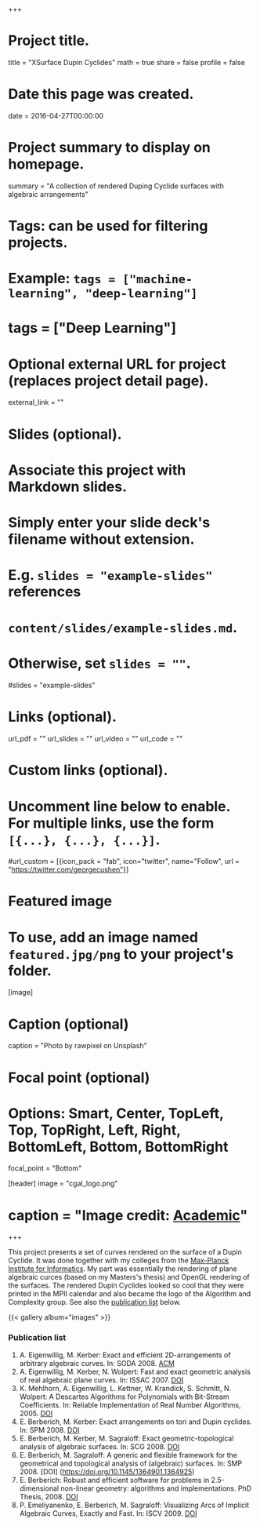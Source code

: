 +++
# Project title.
title = "XSurface Dupin Cyclides"
math = true
share = false
profile = false

# Date this page was created.
date = 2016-04-27T00:00:00

# Project summary to display on homepage.
summary = "A collection of rendered Duping Cyclide surfaces with algebraic arrangements"

# Tags: can be used for filtering projects.
# Example: `tags = ["machine-learning", "deep-learning"]`
# tags = ["Deep Learning"]

# Optional external URL for project (replaces project detail page).
external_link = ""

# Slides (optional).
#   Associate this project with Markdown slides.
#   Simply enter your slide deck's filename without extension.
#   E.g. `slides = "example-slides"` references 
#   `content/slides/example-slides.md`.
#   Otherwise, set `slides = ""`.
#slides = "example-slides"

# Links (optional).
url_pdf = ""
url_slides = ""
url_video = ""
url_code = ""

# Custom links (optional).
#   Uncomment line below to enable. For multiple links, use the form `[{...}, {...}, {...}]`.
#url_custom = [{icon_pack = "fab", icon="twitter", name="Follow", url = "https://twitter.com/georgecushen"}]

# Featured image
# To use, add an image named `featured.jpg/png` to your project's folder. 
[image]
  # Caption (optional)
  caption = "Photo by rawpixel on Unsplash"
#  Focal point (optional)
#   Options: Smart, Center, TopLeft, Top, TopRight, Left, Right, BottomLeft, Bottom, BottomRight
  focal_point = "Bottom"

[header]
  image = "cgal_logo.png"
 # caption = "Image credit: [**Academic**](https://github.com/gcushen/hugo-academic/)"

+++

This project presents a set of curves rendered on the surface of a Dupin Cyclide. It was done together with my colleges from the [Max-Planck Institute for Informatics](https://www.mpi-inf.mpg.de/departments/algorithms-complexity).
My part was essentially the rendering of plane algebraic curces (based on my Masters's thesis) and OpenGL rendering of the surfaces. The rendered Dupin Cyclides looked so cool that they were printed in the MPII calendar
and also became the logo of the Algorithm and Complexity group. See also the [publication list](#publication-list) below.

{{< gallery album="images" >}}


### Publication list

1. A. Eigenwillig, M. Kerber: Exact and efficient 2D-arrangements of arbitrary algebraic curves. In: SODA 2008. [ACM](https://dl.acm.org/citation.cfm?id=1347096)
2. A. Eigenwillig, M. Kerber, N. Wolpert: Fast and exact geometric analysis of real algebraic plane curves. In: ISSAC 2007. [DOI](https://doi.org/10.1145/1277548.1277570)
3. K. Mehlhorn, A. Eigenwillig, L. Kettner, W. Krandick, S. Schmitt, N. Wolpert: A Descartes Algorithms for Polynomials with Bit-Stream Coefficients. In: Reliable Implementation of Real Number Algorithms, 2005. [DOI](https://doi.org/10.1007/11555964_12)
4. E. Berberich, M. Kerber: Exact arrangements on tori and Dupin cyclides. In: SPM 2008. [DOI](https://doi.org/10.1145/1364901.1364912)
5. E. Berberich, M. Kerber, M. Sagraloff: Exact geometric-topological analysis of algebraic surfaces. In: SCG 2008. [DOI](https://doi.org/10.1145/1377676.1377703)
6. E. Berberich, M. Sagraloff: A generic and flexible framework for the geometrical and topological analysis of (algebraic) surfaces. In: SMP 2008. [DOI] (https://doi.org/10.1145/1364901.1364925)
7. E. Berberich: Robust and efficient software for problems in 2.5-dimensional non-linear geometry: algorithms and implementations. PhD Thesis, 2008. [DOI](https://dx.doi.org/10.22028/D291-25937)
8. P. Emeliyanenko, E. Berberich, M. Sagraloff: Visualizing Arcs of Implicit Algebraic Curves, Exactly and Fast. In: ISCV 2009. [DOI](https://doi.org/10.1007/978-3-642-10331-5_57)

